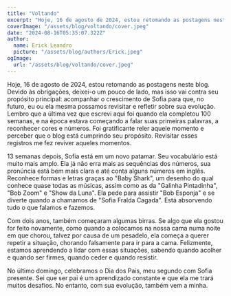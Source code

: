 ```yaml
---
title: "Voltando"
excerpt: "Hoje, 16 de agosto de 2024, estou retomando as postagens neste blog. Devido às obrigações, deixei-o um pouco de lado, mas isso vai contra seu propósito principal: acompanhar o crescimento de Sofia para que, no futuro, eu ou ela mesma possamos revisitar e refletir sobre sua evolução. Lembro que a última vez que escrevi aqui foi quando ela completou 100 semanas, e na época estava começando a falar suas primeiras palavras, a reconhecer cores e números. Foi gratificante reler aquele momento e perceber que o blog está cumprindo seu propósito. Revisitar esses registros me fez reviver aqueles momentos."
coverImage: "/assets/blog/voltando/cover.jpeg"
date: "2024-08-16T05:35:07.322Z"
author:
  name: Erick Leandro
  picture: "/assets/blog/authors/Erick.jpeg"
ogImage:
  url: "/assets/blog/voltando/cover.jpeg"
---
```


Hoje, 16 de agosto de 2024, estou retomando as postagens neste blog. Devido às obrigações, deixei-o um pouco de lado, mas isso vai contra seu propósito principal: acompanhar o crescimento de Sofia para que, no futuro, eu ou ela mesma possamos revisitar e refletir sobre sua evolução. Lembro que a última vez que escrevi aqui foi quando ela completou 100 semanas, e na época estava começando a falar suas primeiras palavras, a reconhecer cores e números. Foi gratificante reler aquele momento e perceber que o blog está cumprindo seu propósito. Revisitar esses registros me fez reviver aqueles momentos.

13 semanas depois, Sofia está em um novo patamar. Seu vocabulário está muito mais amplo. Ela já não erra mais as sequências dos números, sua pronúncia está bem mais clara e até conta alguns números em inglês. Reconhece formas e letras graças ao "Baby Shark", um desenho do qual conhece quase todas as músicas, assim como as da "Galinha Pintadinha", "Bob Zoom" e "Show da Luna". Ela pede para assistir "Bob Esponja" e se diverte quando a chamamos de "Sofia Fralda Cagada". Está absorvendo tudo o que falamos e fazemos.

Com dois anos, também começaram algumas birras. Se algo que ela gostou for feito novamente, como quando a colocamos na nossa cama numa noite em que chorou, talvez por causa de um pesadelo, ela começa a querer repetir a situação, chorando falsamente para ir para a cama. Felizmente, estamos aprendendo a lidar com essas situações, sabendo quando acolher e quando ser firmes, quando ceder e quando resistir.

No último domingo, celebramos o Dia dos Pais, meu segundo com Sofia presente. Sei que ser pai é um aprendizado constante e que ela me trará muitos desafios. No entanto, com sua evolução, também vem a minha.
